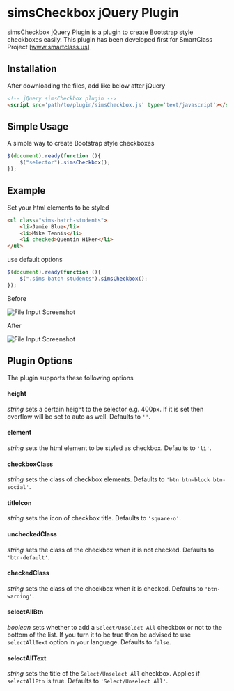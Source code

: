 # simsCheckbox jQuery Plugin
simsCheckbox jQuery Plugin is a plugin to create Bootstrap style checkboxes easily.
This plugin has been developed first for SmartClass Project [www.smartclass.us]

Installation
---
After downloading the files, add like below after jQuery

```html
<!-- jQuery simsCheckbox plugin -->
<script src='path/to/plugin/simsCheckbox.js' type='text/javascript'></script>
```

Simple Usage
---

A simple way to create Bootstrap style checkboxes

```js
$(document).ready(function (){
    $("selector").simsCheckbox();
});
```

Example
---

Set your html elements to be styled

```html
<ul class="sims-batch-students">
    <li>Jamie Blue</li>
    <li>Mike Tennis</li>
    <li checked>Quentin Hiker</li>
</ul>
```

use default options

```js
$(document).ready(function (){
    $(".sims-batch-students").simsCheckbox();
});
```
Before

![File Input Screenshot](https://www.smartclass.us/img/plugins/simsCheckbox/before.png)

After

![File Input Screenshot](https://www.smartclass.us/img/plugins/simsCheckbox/after.png)

Plugin Options
---
The plugin supports these following options

#### height
_string_ sets a certain height to the selector e.g. 400px. If it is set then overflow will be set to auto as well. Defaults to `''`.

#### element
_string_ sets the html element to be styled as checkbox. Defaults to `'li'`.


#### checkboxClass
_string_ sets the class of checkbox elements. Defaults to `'btn btn-block btn-social'`.


#### titleIcon
_string_ sets the icon of checkbox title. Defaults to `'square-o'`.


#### uncheckedClass
_string_ sets the class of the checkbox when it is not checked. Defaults to `'btn-default'`.


#### checkedClass
_string_ sets the class of the checkbox when it is checked. Defaults to `'btn-warning'`.


#### selectAllBtn
_boolean_ sets whether to add a `Select/Unselect All` checkbox or not to the bottom of the list. If you turn it to be true then be advised to use `selectAllText` option in your language. Defaults to `false`.


#### selectAllText
_string_ sets the title of the `Select/Unselect All` checkbox. Applies if `selectAllBtn` is true. Defaults to `'Select/Unselect All'`.

